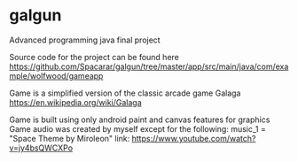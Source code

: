 # galgun
Advanced programming java final project

Source code for the project can be found here
  https://github.com/Spacarar/galgun/tree/master/app/src/main/java/com/example/wolfwood/gameapp

Game is a simplified version of the classic arcade game Galaga
  https://en.wikipedia.org/wiki/Galaga

Game is built using only android paint and canvas features for graphics
Game audio was created by myself except for the following:
  music_1  = "Space Theme by Miroleon"  link: https://www.youtube.com/watch?v=jy4bsQWCXPo
